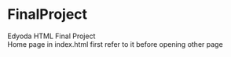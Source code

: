# FinalProject
Edyoda HTML Final Project
<br>
Home page in index.html first refer to it before opening other page

